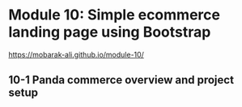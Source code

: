 # Module 10: Simple ecommerce landing page using Bootstrap

https://mobarak-ali.github.io/module-10/

## 10-1 Panda commerce overview and project setup